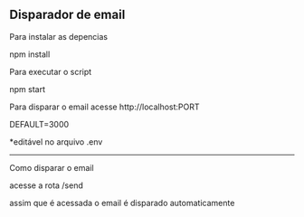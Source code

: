 ## Disparador de email

Para instalar as depencias

npm install


Para executar o script

npm start

Para disparar o email acesse
http://localhost:PORT

DEFAULT=3000

*editável no arquivo .env

--------------

Como disparar o email

acesse a rota /send

assim que é acessada o email é disparado automaticamente